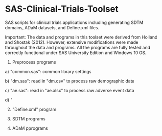 # SAS-Clinical-Trials-Toolset
SAS scripts for clinical trials applications including generating SDTM domains, ADaM datasets, and Define.xml files.

Important: The data and programs in this toolset were derived from Holland and Shostak (2012). However, extensive modifications were made
throughout the data and programs. All the programs are fully tested and correctly functional under SAS University Edition and Windows 10 OS.

1. Preprocess programs

a) "common.sas": common library settings

b) "dm.sas": read in "dm.csv" to process raw demographic data

c) "ae.sas": read in "ae.xlsx" to process raw adverse event data

d) "

2. "Define.xml" program

3. SDTM programs

4. ADaM pprograms

